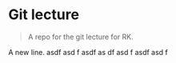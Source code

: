 # Git lecture

> A repo for the git lecture for RK.

A new line.
asdf
asd
f
asdf
as
df
asd
f
asdf
asd
f
